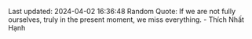 Last updated: 2024-04-02 16:36:48
Random Quote: If we are not fully ourselves, truly in the present moment, we miss everything. - Thích Nhất Hạnh